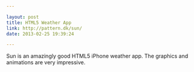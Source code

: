 ```yaml
---

layout: post
title: HTML5 Weather App
link: http://pattern.dk/sun/
date: 2013-02-25 19:39:24

---
```


Sun is an amazingly good HTML5 iPhone weather app. The graphics and animations are very impressive.
